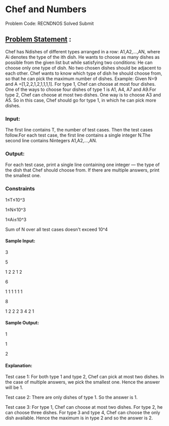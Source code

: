 # Chef and Numbers 
Problem Code: RECNDNOS Solved Submit
## [Problem Statement](https://www.codechef.com/problems/RECNDNOS) :
Chef has Ndishes of different types arranged in a row: A1,A2,…,AN, where Ai denotes the type of the ith
dish. He wants to choose as many dishes as possible from the given list but while satisfying two conditions:
He can choose only one type of dish.
No two chosen dishes should be adjacent to each other.
Chef wants to know which type of dish he should choose from, so that he can pick the maximum number of dishes.
Example:
Given N=9 and A =[1,2,2,1,2,1,1,1,1].
For type 1, Chef can choose at most four dishes. One of the ways to choose four dishes of type 1 is A1, A4, A7 and A9.For type 2, Chef can choose at most two dishes. One way is to choose A3 and A5.
So in this case, Chef should go for type 1, in which he can pick more dishes.

### Input:
The first line contains T, the number of test cases. Then the test cases follow.For each test case, the first line contains a single integer N.The second line contains Nintegers A1,A2,…,AN.
### Output:
For each test case, print a single line containing one integer ― the type of the dish that Chef should choose from. If there are multiple answers, print the smallest one.

### Constraints

1≤T≤10^3

1≤N≤10^3

1≤Ai≤10^3

Sum of N over all test cases doesn't exceed 10^4

#### Sample Input:

3

5

1 2 2 1 2

6

1 1 1 1 1 1

8

1 2 2 2 3 4 2 1

#### Sample Output:

1

1

2

#### Explanation:

Test case 1:
For both type 1 and type 2, Chef can pick at most two dishes. In the case of multiple answers, we pick the smallest one. Hence the answer will be 1.

Test case 2:
There are only dishes of type 1. So the answer is 1.

Test case 3:
For type 1, Chef can choose at most two dishes. For type 2, he can choose three dishes. For type 3 and type 4, Chef can choose the only dish available. Hence the maximum is in type 2 and so the answer is 2.